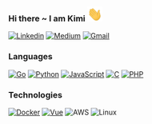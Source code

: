 ### Hi there ~ I am Kimi  <img src="https://raw.githubusercontent.com/kimi0230/kimi0230/master/gifs/Hi.gif" width="30px">


[![Linkedin](https://img.shields.io/badge/-LinkedIn-white?style=flat&logo=Linkedin&labelColor=0A66C2&logoColor=white&link=https://www.linkedin.com/in/kimi-tsai-354952111/)](https://www.linkedin.com/in/kimi-tsai-354952111/) [![Medium](https://img.shields.io/badge/-Medium-white?style=flat&labelColor=black&logo=medium&logoColor=white&link=https://www.linkedin.com/in/kimi-tsai-354952111/)](https://medium.com/@kimi0230) [![Gmail](https://img.shields.io/badge/-Gmail-white?style=flat&logo=gmail&labelColor=red&logoColor=white&link=mailto:kimi0230@gmail.com)](mailto:kimi0230@gmail.com)

### Languages
[![Go](https://img.shields.io/badge/-Go-white?style=flat&logo=go&logoColor=white&logoWidth=14&labelColor=04acd7)](https://github.com/kimi0230?tab=repositories&q=&type=&language=Go) [![Python](https://img.shields.io/badge/-Python-white?style=flat&logo=python&logoColor=white&labelColor=3776AB)](https://github.com/kimi0230?tab=repositories&q=&type=&language=python) [![JavaScript](https://img.shields.io/badge/-JavaScript-white?style=flat&logo=JavaScript&logoColor=black&labelColor=F7DF1E)](https://github.com/kimi0230?tab=repositories&q=&type=&language=JavaScript) [![C](https://img.shields.io/badge/-C-white?style=flat&logo=C&logoColor=white&labelColor=A8B9CC)](https://github.com/kimi0230?tab=repositories&q=&type=&language=C) [![PHP](https://img.shields.io/badge/-PHP-white?style=flat&logo=PHP&logoColor=white&labelColor=777BB4)](https://github.com/kimi0230?tab=repositories&q=&type=&language=PHP)
### Technologies
[![Docker](https://img.shields.io/badge/-Docker-white?style=flat&logo=docker&logoColor=white&labelColor=2496ED)](https://github.com/kimi0230?tab=repositories&q=&type=&language=python) [![Vue](https://img.shields.io/badge/-Vue-white?style=flat&logo=vue.js&logoColor=white&labelColor=4FC08D)](https://github.com/kimi0230?tab=repositories&q=&type=&language=Vue) ![AWS](https://img.shields.io/badge/-AWS-white?style=flat&logo=Amazon-AWS&logoColor=white&labelColor=232F3E) ![Linux](https://img.shields.io/badge/-Linux-white?style=flat&logo=Linux&logoColor=black&labelColor=FCC624)


<!--
**kimi0230/kimi0230** is a ✨ _special_ ✨ repository because its `README.md` (this file) appears on your GitHub profile.

Here are some ideas to get you started:

- 🔭 I’m currently working on ...
- 🌱 I’m currently learning ...
- 👯 I’m looking to collaborate on ...
- 🤔 I’m looking for help with ...
- 💬 Ask me about ...
- 📫 How to reach me: ...
- 😄 Pronouns: ...
- ⚡ Fun fact: ...

https://img.shields.io
https://simpleicons.org/
-->

